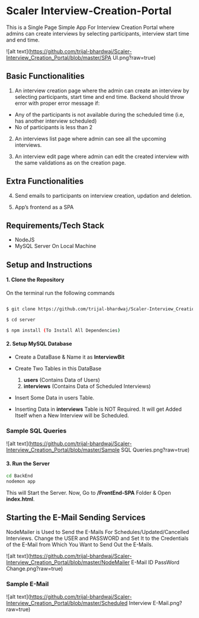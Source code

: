 # Scaler Interview-Creation-Portal

This is a Single Page Simple App For Interview Creation Portal where admins can create interviews by selecting participants, interview start time and end time.

![alt text](https://github.com/trijal-bhardwaj/Scaler-Interview_Creation_Portal/blob/master/SPA UI.png?raw=true)

## Basic Functionalities

1. An interview creation page where the admin can create an interview by selecting participants, start time and end time. Backend should throw error with proper error message if: 

  * Any of the participants is not available during the scheduled time (i.e, has another interview scheduled)
  * No of participants is less than 2

2. An interviews list page where admin can see all the upcoming interviews.

3. An interview edit page where admin can edit the created interview with the same validations as on the creation page.

## Extra Functionalities

4. Send emails to participants on interview creation, updation and deletion.

5. App’s frontend as a SPA


## Requirements/Tech Stack

* NodeJS
* MySQL Server On Local Machine

## Setup and Instructions

#### 1. Clone the Repository

On the terminal run the following commands

```sh

$ git clone https://github.com/trijal-bhardwaj/Scaler-Interview_Creation_Portal.git

$ cd server

$ npm install (To Install All Dependencies)

```
#### 2. Setup MySQL Database

* Create a DataBase & Name it as **InterviewBit**
* Create Two Tables in this DataBase 

    1.  **users** (Contains Data of Users) 
    2.  **interviews** (Contains Data of Scheduled Interviews)

* Insert Some Data in users Table. 
* Inserting Data in **interviews** Table is NOT Required. It will get Added Itself when a New Interview will be Scheduled.


### Sample SQL Queries

![alt text](https://github.com/trijal-bhardwaj/Scaler-Interview_Creation_Portal/blob/master/Sample SQL Queries.png?raw=true)


#### 3. Run the Server

```sh
cd BackEnd
nodemon app
```

This will Start the Server. Now, Go to **/FrontEnd-SPA** Folder & Open **index.html**.


## Starting the E-Mail Sending Services

NodeMailer is Used to Send the E-Mails For Schedules/Updated/Cancelled Interviews. Change the USER and PASSWORD and Set It to the Credentials of the E-Mail from Which You Want to Send Out the E-Mails.


![alt text](https://github.com/trijal-bhardwaj/Scaler-Interview_Creation_Portal/blob/master/NodeMailer E-Mail ID PassWord Change.png?raw=true)

### Sample E-Mail 

![alt text](https://github.com/trijal-bhardwaj/Scaler-Interview_Creation_Portal/blob/master/Scheduled Interview E-Mail.png?raw=true)

